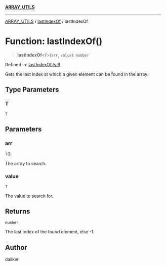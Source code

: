 [**ARRAY_UTILS**](../../README.md)

***

[ARRAY_UTILS](../../README.md) / [lastIndexOf](../README.md) / lastIndexOf

# Function: lastIndexOf()

> **lastIndexOf**\<`T`\>(`arr`, `value`): `number`

Defined in: [lastIndexOf.ts:8](https://github.com/dailker/everyutil/blob/41b2b91e0d43fdbbea18f7ea0bcf4029dd413f41/src/array/lastIndexOf.ts#L8)

Gets the last index at which a given element can be found in the array.

## Type Parameters

### T

`T`

## Parameters

### arr

`T`[]

The array to search.

### value

`T`

The value to search for.

## Returns

`number`

The last index of the found element, else -1.

## Author

dailker
